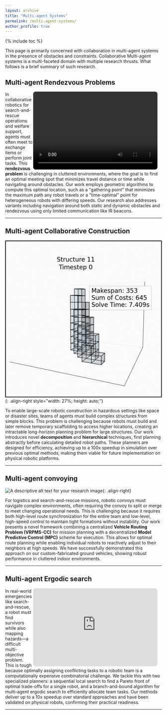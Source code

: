 ```yaml
---
layout: archive
title: "Multi-agent Systems"
permalink: /multi-agent-systems/
author_profile: true
---
```

{% include toc %}

This page is primarily concerned with collaboration in multi-agent systems in the presence of obstacles and constraints. Collaborative Multi-agent systems is a multi-faceted domain with multiple research thrusts. What follows is a brief summary of such research. 

## Multi-agent Rendezvous Problems

<!-- ![A descriptive alt text for your research image](/media/1_Rendezvous/rob_3_obst_2_poly_static.mp4){: .align-right} -->

<video width="400" height="250" controls style="float: right; margin-right: 1em; border-radius: 8px;" src="/media/1_Rendezvous/rob_3_obst_2_poly_static.mp4">
  Your browser does not support the video tag.
</video>

In collaborative robotics for search-and-rescue operations and welfare support, agents must often meet to exchange items or perform joint tasks. This **rendezvous problem** is challenging in cluttered environments, where the goal is to find an optimal meeting spot that minimizes travel distance or time while navigating around obstacles. Our work employs geometric algorithms to compute this optimal location, such as a "gathering point" that minimizes the maximum path any robot travels or a "time-optimal" point for heterogeneous robots with differing speeds. Our research also addresses variants including navigation around both static and dynamic obstacles and rendezvous using only limited communication like IR beacons.

<!-- **Relevant Publications**

1. **[Multiagent Gathering With Collision Avoidance and a Minimax Distance Criterion—Efficient Algorithms and Hardware Realization](https://ieeexplore.ieee.org/document/8333810)** (*IEEE Transactions on Industrial Informatics*, 2019)  
**B. Vundurthy** and K. Sridharan  [Preprint](https://bvundurthy.github.io/media/6_papers/2_Minimax_TII_2018.pdf)
1. **[Rendezvous of Heterogeneous Robots in Minimum Time - Theory and Experiments](https://dl.acm.org/doi/abs/10.1145/3352593.3352647)** (*Advances in Robotics (AIR)*, 2019)  
Onkar Kulkarni, **B. Vundurthy**, and K. Sridharan
1. **[Time Optimal Rendezvous for Multi-Agent Systems Amidst Obstacles - Theory and Experiments](https://ieeexplore.ieee.org/document/8591456)** (*IECON*, 2018)  
**B. Vundurthy** and K. Sridharan
1. **[Rendezvous of heterogeneous robots amidst obstacles with limited communication](https://ieeexplore.ieee.org/document/7441158)** (*Indian Control Conference (ICC)*, 2016)  
**B. Vundurthy**, A. More, S. V. V. Raju and K. Sridharan -->


<!-- Key publications in this area include work on [robotic convoying](/publication/2025-robotic-convoying) and multi-target defense games. -->

---

## Multi-agent Collaborative Construction 

<!-- ![A descriptive alt text for your research image](https://placehold.co/400x250/EEE/31343C?text=Your+Image+Here){: .align-right} -->
![A descriptive alt text for your GIF](/media/1_Rendezvous/MACC.gif){: .align-right style="width: 27%; height: auto;"}

To enable large-scale robotic construction in hazardous settings like space or disaster sites, teams of agents must build complex structures from simple blocks. This problem is challenging because robots must build and later remove temporary scaffolding to access higher locations, creating an intractable long-horizon planning problem for large structures. Our work introduces novel **decomposition** and **hierarchical** techniques, first planning abstractly before calculating detailed robot paths. These planners are designed for efficiency, achieving up to a 100x speedup in simulation over previous optimal methods, making them viable for future implementation on physical robotic platforms.

<!-- Key publications in this area include work on [robotic convoying](/publication/2025-robotic-convoying) and multi-target defense games. -->

---

## Multi-agent convoying 

![A descriptive alt text for your research image](https://placehold.co/400x250/EEE/31343C?text=Your+Image+Here){: .align-right}

For logistics and search-and-rescue missions, robotic convoys must navigate complex environments, often requiring the convoy to split or merge to meet changing operational needs. This is challenging because it requires both high-level route synchronization for the entire team and low-level, high-speed control to maintain tight formations without instability. Our work presents a novel framework combining a centralized **Vehicle Routing Problem (VRPMS-CC)** for mission planning with a decentralized **Model Predictive Control (MPC)** scheme for execution. This allows for optimal route planning while enabling individual robots to reactively adjust to their neighbors at high speeds. We have successfully demonstrated this approach on our custom-fabricated ground vehicles, showing robust performance in cluttered indoor environments.

<!-- Key publications in this area include work on [robotic convoying](/publication/2025-robotic-convoying) and multi-target defense games. -->

---

## Multi-agent Ergodic search 

<!-- ![A descriptive alt text for your research image](https://placehold.co/400x250/EEE/31343C?text=Your+Image+Here){: .align-right} -->

<iframe width="400" height="250" src="https://www.youtube.com/embed/dQw4w9WgXcQ" title="YouTube video player" frameborder="0" allow="accelerometer; autoplay; clipboard-write; encrypted-media; gyroscope; picture-in-picture" allowfullscreen style="float: right; margin-right: 1em; border-radius: 8px;"></iframe>

In real-world emergencies like search-and-rescue, a robot must find survivors while also mapping hazards—a difficult multi-objective problem. This is tough because optimally assigning conflicting tasks to a robotic team is a computationally expensive combinatorial challenge. We tackle this with two specialized planners: a sequential local search to find a Pareto front of optimal trade-offs for a single robot, and a branch-and-bound algorithm for multi-agent ergodic search to efficiently allocate team tasks.  Our methods deliver up to a 10x speedup over standard approaches and have been validated on physical robots, confirming their practical readiness.


<!-- Key publications in this area include work on [robotic convoying](/publication/2025-robotic-convoying) and multi-target defense games. -->

---
